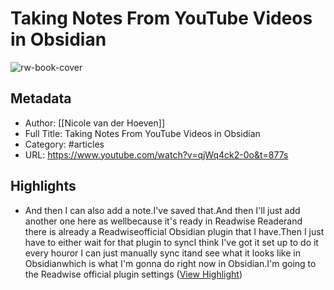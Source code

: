 # Taking Notes From YouTube Videos in Obsidian

![rw-book-cover](https://i.ytimg.com/vi/qjWq4ck2-0o/maxresdefault.jpg)

## Metadata
- Author: [[Nicole van der Hoeven]]
- Full Title: Taking Notes From YouTube Videos in Obsidian
- Category: #articles
- URL: https://www.youtube.com/watch?v=qjWq4ck2-0o&t=877s

## Highlights
- And then I can also add a note.I've saved that.And then I'll just add another one here as wellbecause it's ready in Readwise Readerand there is already a Readwiseofficial Obsidian plugin that I have.Then I just have to either wait for that plugin to syncI think I've got it set up to do it every houror I can just manually sync itand see what it looks like in Obsidianwhich is what I'm gonna do right now in Obsidian.I'm going to the Readwise official plugin settings ([View Highlight](https://read.readwise.io/read/01gprmx55bk7ztkp8th45txpk2))
